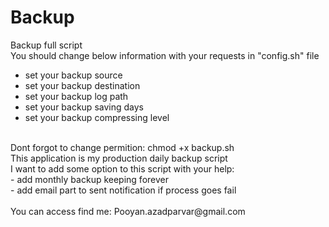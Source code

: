 # Backup
Backup full script</br>
You should change below information with your requests in "config.sh" file</br>
- set your backup source
- set your backup destination
- set your backup log path
- set your backup saving days
- set your backup compressing level</br>
</br>
Dont forgot to change permition: chmod +x backup.sh</br>
This application is my production daily backup script</br>
I want to add some option to this script with your help:</br>
- add monthly backup keeping forever</br>
- add email part to sent notification if process goes fail</br>
</br>
You can access find me: Pooyan.azadparvar@gmail.com </br>
